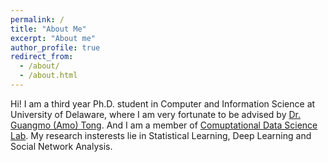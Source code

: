```yaml
---
permalink: /
title: "About Me"
excerpt: "About me"
author_profile: true
redirect_from: 
  - /about/
  - /about.html
---
```


Hi! I am a third year Ph.D. student in Computer and Information Science at University of Delaware, where I am very fortunate to be advised by [Dr. Guangmo (Amo) Tong](https://udel.edu/~amotong/). And I am a member of [Comuptational Data Science Lab](https://udel.edu/~amotong/). My research insterests lie in Statistical Learning, Deep Learning and Social Network Analysis.
